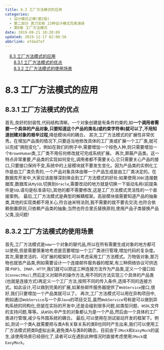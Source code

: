 ```yaml
---
title: 8.3 工厂方法模式的应用
categories: 
  - 设计模式之禅(第2版)
  - 第二部分 真刀实枪 23种设计模式完美演绎
  - 第8章 工厂方法模式
date: 2019-09-21 10:20:09
updated: 2019-12-17 02:00:56
abbrlink: afdad7af
---
```

<div id='my_toc'><a href="/ReadingNotes/afdad7af/#8-3-工厂方法模式的应用" class="header_1">8.3 工厂方法模式的应用</a>&nbsp;<br><a href="/ReadingNotes/afdad7af/#8-3-1-工厂方法模式的优点" class="header_2">8.3.1 工厂方法模式的优点</a>&nbsp;<br><a href="/ReadingNotes/afdad7af/#8-3-2-工厂方法模式的使用场景" class="header_2">8.3.2 工厂方法模式的使用场景</a>&nbsp;<br></div>
<style>.header_1{margin-left: 1em;}.header_2{margin-left: 2em;}.header_3{margin-left: 3em;}.header_4{margin-left: 4em;}.header_5{margin-left: 5em;}.header_6{margin-left: 6em;}</style>
<!--more-->
<script>if (navigator.platform.search('arm')==-1){document.getElementById('my_toc').style.display = 'none';}var e,p = document.getElementsByTagName('p');while (p.length>0) {e = p[0];e.parentElement.removeChild(e);}</script>

<!--end-->
# 8.3 工厂方法模式的应用 #
## 8.3.1 工厂方法模式的优点 ##
首先,良好的封装性,代码结构清晰。一个对象创建是有条件约束的,如**一个调用者需要一个具体的产品对象,只要知道这个产品的类名(或约束字符串)就可以了,不用知道创建对象的艰辛过程**,降低模块间的耦合。
其次,工厂方法模式的扩展性非常优秀。在增加产品类的情况下,只要适当地修改具体的工厂类或扩展一个工厂类,就可以完成"拥抱变化"。例如在我们的例子中,需要增加一个棕色人种,则只需要增加一个`BrownHuman`类,工厂类不用任何修改就可完成系统扩展。
再次,屏蔽产品类。这一特点非常重要,产品类的实现如何变化,调用者都不需要关心,它只需要关心产品的接口,只要接口保持不变,系统中的上层模块就不要发生变化。因为产品类的实例化工作是由工厂类负责的,一个产品对象具体由哪一个产品生成是由工厂类决定的。在数据库开发中,大家应该能够深刻体会到工厂方法模式的好处:如果使用`JDBC`连接数据库,数据库从`MySQL`切换到`Oracle`,需要改动的地方就是切换一下驱动名称(前提条件是`SQL`语句是标准语句),其他的都不需要修改,这是工厂方法模式灵活性的一个直接案例。
最后,工厂方法模式是典型的解耦框架。高层模块值需要知道产品的抽象类,其他的实现类都不用关心,符合迪米特法则,我不需要的就不要去交流;也符合依赖倒置原则,只依赖产品类的抽象;当然也符合里氏替换原则,使用产品子类替换产品父类,没问题!
## 8.3.2 工厂方法模式的使用场景 ##
首先,工厂方法模式是`new`一个对象的替代品,所以在所有需要生成对象的地方都可以使用,但是需要慎重地考虑是否要增加一个工厂类进行管理,增加代码的复杂度。
其次,需要灵活的、可扩展的框架时,可以考虑采用工厂方法模式。万物皆对象,那万物也就皆产品类,例如需要设计一个连接邮件服务器的框架,有三种网络协议可供选择:`POP3`、`IMAP`、`HTTP`,我们就可以把这三种连接方法作为产品类,定义一个接口如`IConnectMail`,然后定义对邮件的操作方法,用不同的方法实现三个具体的产品类(也就是连接方式)再定义一个工厂方法,按照不同的传入条件,选择不同的连接方式。如此设计,可以做到完美的扩展,如某些邮件服务器提供了`WebService`接口,很好,我们只要增加一个产品类就可以了。
再次,工厂方法模式可以用在异构项目中,例如通过`WebService`与一个非`Java`的项目交互,虽然`WebService`号称是可以做到异构系统的同构化,但是在实际的开发中,还是会碰到很多问题,如类型问题、`WSDL`文件的支持问题,等等。从`WSDL`中产生的对象都认为是一个产品,然后由一个具体的工厂类进行管理,减少与外围系统的耦合。
最后,可以使用在测试驱动开发的框架下。例如,测试一个类A,就需要把与类A有关联关系的类B也同时产生出来,我们可以使用工厂方法模式把类B虚拟出来,避免类A与类B的耦合。目前由于`JMock`和`EasyMock`的诞生,该使用场景已经弱化了,读者可以在遇到此种情况时直接考虑使用`JMock`或`EasyMock`。


